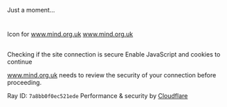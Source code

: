 
Just a moment...
# 
Icon for www.mind.org.uk
 www.mind.org.uk
## 
 Checking if the site connection is secure
 Enable JavaScript and cookies to continue
 
 www.mind.org.uk needs to review the security of your connection before proceeding.
 
Ray ID: `7a8bb0f0ec521ede`
Performance & security by [Cloudflare](https://www.cloudflare.com?utm_source=challenge&utm_campaign=m)
